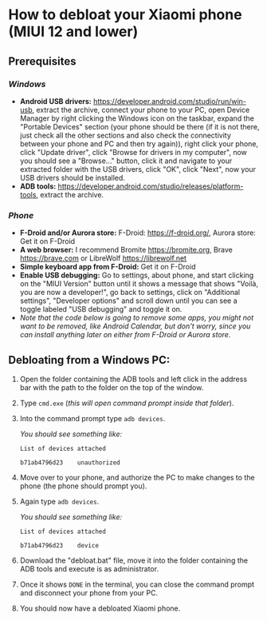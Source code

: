# How to debloat your Xiaomi phone (MIUI 12 and lower)

## Prerequisites

### ***Windows***

+ **Android USB drivers:** https://developer.android.com/studio/run/win-usb, extract the archive,
  connect your phone to your PC, open Device Manager by right clicking the Windows icon on the taskbar, expand the
  "Portable Devices" section (your phone should be there (if it is not there, just check all the other sections
  and also check the connectivity between your phone and PC and then try again)), right click your phone,
  click "Update driver", click "Browse for drivers in my computer", now you should see
  a "Browse..." button, click it and navigate to your extracted folder with the USB drivers, click "OK", click "Next",
  now your USB drivers should be installed.
+ **ADB tools:** https://developer.android.com/studio/releases/platform-tools, extract the archive.

### ***Phone***

+ **F-Droid and/or Aurora store:** F-Droid: https://f-droid.org/, Aurora store: Get it on F-Droid
+ **A web browser:** I recommend Bromite https://bromite.org, Brave https://brave.com or LibreWolf https://librewolf.net
+ **Simple keyboard app from F-Droid:** Get it on F-Droid
+ **Enable USB debugging:** Go to settings, about phone, and start clicking on the "MIUI Version" button until it shows
  a message that shows "Voilà, you are now a developer!", go back to settings, click on
  "Additional settings", "Developer options" and scroll down until you can see a toggle labeled "USB debugging"
  and toggle it on.
+ *Note that the code below is going to remove some apps, you might not want to be removed, like Android Calendar, but don't worry, since you can install anything later on either from F-Droid or Aurora store.*

## Debloating from a Windows PC:

1. Open the folder containing the ADB tools and left click in the address bar with the path to the folder on the top of the window.
2. Type `cmd.exe` (*this will open command prompt inside that folder*).
3. Into the command prompt type `adb devices`.

   *You should see something like:*

   `List of devices attached`

   `b71ab4796d23    unauthorized`
4. Move over to your phone, and authorize the PC to make changes to the phone (the phone should prompt you).
5. Again type `adb devices`.

   *You should see something like:*

   `List of devices attached`

   `b71ab4796d23    device`
6. Download the "debloat.bat" file, move it into the folder containing the ADB tools and execute is as administrator.
7. Once it shows `DONE` in the terminal, you can close the command prompt and disconnect your phone from your PC.
8. You should now have a debloated Xiaomi phone.
